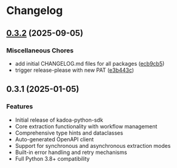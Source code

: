 # Changelog

## [0.3.2](https://github.com/kadoa-org/kadoa-sdks/compare/python-sdk-v0.3.1...python-sdk-v0.3.2) (2025-09-05)


### Miscellaneous Chores

* add initial CHANGELOG.md files for all packages ([ecb9cb5](https://github.com/kadoa-org/kadoa-sdks/commit/ecb9cb50fe58d5fc0f7b6df17b165a7f30941ab3))
* trigger release-please with new PAT ([e3b443c](https://github.com/kadoa-org/kadoa-sdks/commit/e3b443c9eaee6687ef4de03bf312a49ffa612ace))

## 0.3.1 (2025-01-05)

### Features

* Initial release of kadoa-python-sdk
* Core extraction functionality with workflow management  
* Comprehensive type hints and dataclasses
* Auto-generated OpenAPI client
* Support for synchronous and asynchronous extraction modes
* Built-in error handling and retry mechanisms
* Full Python 3.8+ compatibility

